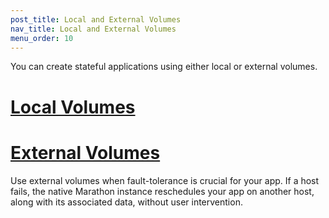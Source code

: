 ```yaml
---
post_title: Local and External Volumes 
nav_title: Local and External Volumes 
menu_order: 10
---
```


You can create stateful applications using either local or external volumes.

# [Local Volumes][1]

# [External Volumes][2]

Use external volumes when fault-tolerance is crucial for your app. If a host fails, the native Marathon instance reschedules your app on another host, along with its associated data, without user intervention. 

[1]: local-volumes/ 
[2]: external-volumes/ 
